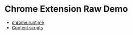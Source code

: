 # Chrome Extension Raw Demo

- [chrome.runtime](https://developer.chrome.com/docs/extensions/reference/api/runtime)
- [Content scripts](https://developer.chrome.com/docs/extensions/develop/concepts/content-scripts)